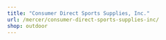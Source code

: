 ```yaml
---
title: "Consumer Direct Sports Supplies, Inc."
url: /mercer/consumer-direct-sports-supplies-inc/
shop: outdoor
---
```

